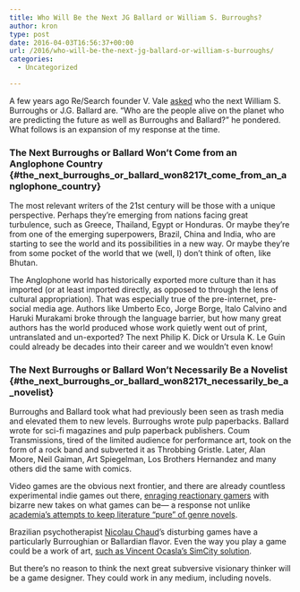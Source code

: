 ```yaml
---
title: Who Will Be the Next JG Ballard or William S. Burroughs?
author: kron
type: post
date: 2016-04-03T16:56:37+00:00
url: /2016/who-will-be-the-next-jg-ballard-or-william-s-burroughs/
categories:
  - Uncategorized

---
```

A few years ago Re/Search founder V. Vale [asked][1] who the next William S. Burroughs or J.G. Ballard are. “Who are the people alive on the planet who are predicting the future as well as Burroughs and Ballard?” he pondered. What follows is an expansion of my response at the time.

### The Next Burroughs or Ballard Won’t Come from an Anglophone Country {#the_next_burroughs_or_ballard_won8217t_come_from_an_anglophone_country}

The most relevant writers of the 21st century will be those with a unique perspective. Perhaps they’re emerging from nations facing great turbulence, such as Greece, Thailand, Egypt or Honduras. Or maybe they’re from one of the emerging superpowers, Brazil, China and India, who are starting to see the world and its possibilities in a new way. Or maybe they’re from some pocket of the world that we (well, I) don’t think of often, like Bhutan.

The Anglophone world has historically exported more culture than it has imported (or at least imported directly, as opposed to through the lens of cultural appropriation). That was especially true of the pre-internet, pre-social media age. Authors like Umberto Eco, Jorge Borge, Italo Calvino and Haruki Murakami broke through the language barrier, but how many great authors has the world produced whose work quietly went out of print, untranslated and un-exported? The next Philip K. Dick or Ursula K. Le Guin could already be decades into their career and we wouldn’t even know!

### The Next Burroughs or Ballard Won’t Necessarily Be a Novelist {#the_next_burroughs_or_ballard_won8217t_necessarily_be_a_novelist}

Burroughs and Ballard took what had previously been seen as trash media and elevated them to new levels. Burroughs wrote pulp paperbacks. Ballard wrote for sci-fi magazines and pulp paperback publishers. Coum Transmissions, tired of the limited audience for performance art, took on the form of a rock band and subverted it as Throbbing Gristle. Later, Alan Moore, Neil Gaiman, Art Spiegelman, Los Brothers Hernandez and many others did the same with comics.

Video games are the obvious next frontier, and there are already countless experimental indie games out there, [enraging reactionary gamers][2] with bizarre new takes on what games can be— a response not unlike [academia’s attempts to keep literature “pure” of genre novels][3].

Brazilian psychotherapist [Nicolau Chaud][4]’s disturbing games have a particularly Burroughian or Ballardian flavor. Even the way you play a game could be a work of art, [such as Vincent Ocasla’s SimCity solution][5].

But there’s no reason to think the next great subversive visionary thinker will be a game designer. They could work in any medium, including novels.

 [1]: http://www.acceler8or.com/2012/08/researchs-v-vale-seeks-next-burroughs-ballard-lamantia-ken-goldberg-interviews-william-gibson/
 [2]: https://en.wikipedia.org/wiki/Depression_Quest
 [3]: http://finalbossform.com/post/128217883486/videodante-read-them-all-here-i-felt-like-this
 [4]: http://technoccult.net/archives/2012/05/18/psychotherapistsex-game-designer-nicolau-chaud-talks-about-next-game/
 [5]: http://www.vice.com/read/the-totalitarian-buddhist-who-beat-sim-city